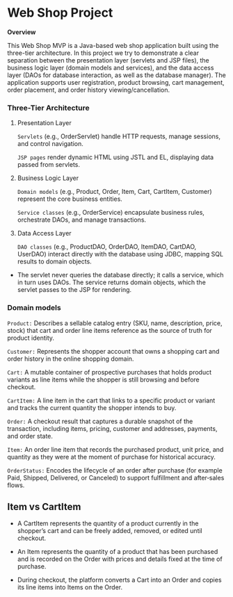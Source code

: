 <h1>Web Shop Project</h1>

**Overview**

This Web Shop MVP is a Java-based web shop application built using the three-tier architecture. 
In this project we try to demonstrate a clear separation between the presentation layer (servlets and JSP files), 
the business logic layer (domain models and services), and the data access layer (DAOs 
for database interaction, as well as the database manager). The application supports user registration, product browsing, 
cart management, order placement, and order history viewing/cancellation.

<h3>Three-Tier Architecture</h3>

1. Presentation Layer

    ```Servlets``` (e.g., OrderServlet) handle HTTP requests, manage sessions, and control navigation.

    ```JSP pages``` render dynamic HTML using JSTL and EL, displaying data passed from servlets.

2. Business Logic Layer

    ```Domain models``` (e.g., Product, Order, Item, Cart, CartItem, Customer) represent the core business entities.

    ```Service classes``` (e.g., OrderService) encapsulate business rules, orchestrate DAOs, and manage transactions.

3. Data Access Layer

    ```DAO classes``` (e.g., ProductDAO, OrderDAO, ItemDAO, CartDAO, UserDAO) interact directly with the database using JDBC, mapping SQL results to domain objects.

- The servlet never queries the database directly; it calls a service, which in turn uses DAOs. The service returns domain objects, which the servlet passes to the JSP for rendering.

<h3>Domain models</h3>

```Product:``` Describes a sellable catalog entry (SKU, name, description, price, stock) that cart and order line items reference as the source of truth for product identity.

```Customer:``` Represents the shopper account that owns a shopping cart and order history in the online shopping domain.

```Cart:``` A mutable container of prospective purchases that holds product variants as line items while the shopper is still browsing and before checkout.

```CartItem:``` A line item in the cart that links to a specific product or variant and tracks the current quantity the shopper intends to buy.

```Order:``` A checkout result that captures a durable snapshot of the transaction, including items, pricing, customer and addresses, payments, and order state.

```Item:``` An order line item that records the purchased product, unit price, and quantity as they were at the moment of purchase for historical accuracy.

```OrderStatus:``` Encodes the lifecycle of an order after purchase (for example Paid, Shipped, Delivered, or Canceled) to support fulfillment and after‑sales flows.

<h2>Item vs CartItem</h2>

- A CartItem represents the quantity of a product currently in the shopper’s cart and can be freely added, removed, or edited until checkout.

- An Item represents the quantity of a product that has been purchased and is recorded on the Order with prices and details fixed at the time of purchase.

- During checkout, the platform converts a Cart into an Order and copies its line items into Items on the Order.
